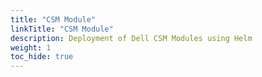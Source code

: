```yaml
---
title: "CSM Module"
linkTitle: "CSM Module"
description: Deployment of Dell CSM Modules using Helm
weight: 1 
toc_hide: true  
--- 
```

